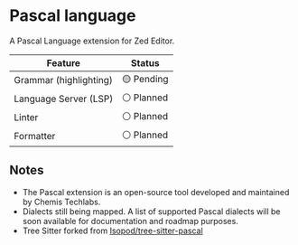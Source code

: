 # Pascal language

A Pascal Language extension for Zed Editor.

| Feature                | Status         |
| ---------------------- | -------------- |
| Grammar (highlighting) | 🟡 Pending     |
| Language Server (LSP)  | ⚪ Planned     |
| Linter                 | ⚪ Planned     |
| Formatter              | ⚪ Planned     |

## Notes

- The Pascal extension is an open-source tool developed and maintained by
Chemis Techlabs.
- Dialects still being mapped. A list of supported Pascal dialects will be soon
available for documentation and roadmap purposes.
- Tree Sitter forked from [Isopod/tree-sitter-pascal](https://github.com/Isopod/tree-sitter-pascal)
